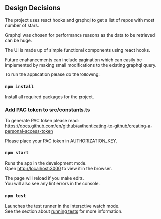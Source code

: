 ## Design Decisions

The project uses react hooks and graphql to get a list of repos with most number of stars.

Graphql was chosen for performance reasons as the data to be retrieved can be huge.

The UI is made up of simple functional components using react hooks.

Future enahancements can include pagination which can easily be implemented by making small modifications to the existing graphql query.

To run the application please do the following:

### `npm install`

Install all required packages for the project.

### Add PAC token to src/constants.ts

To generate PAC token please read: https://docs.github.com/en/github/authenticating-to-github/creating-a-personal-access-token

Please place your PAC token in AUTHORIZATION_KEY.

### `npm start`

Runs the app in the development mode.<br />
Open [http://localhost:3000](http://localhost:3000) to view it in the browser.

The page will reload if you make edits.<br />
You will also see any lint errors in the console.

### `npm test`

Launches the test runner in the interactive watch mode.<br />
See the section about [running tests](https://facebook.github.io/create-react-app/docs/running-tests) for more information.
